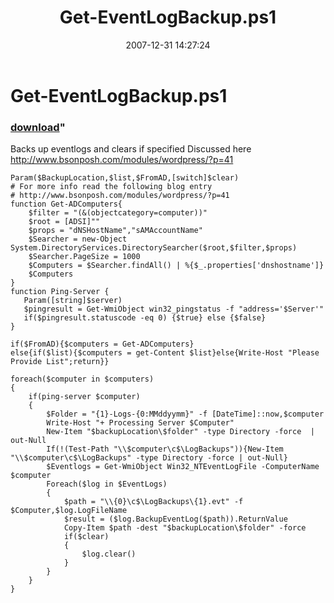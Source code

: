 ﻿---
pid:            89
parent:         0
children:       
poster:         BSonPosh
title:          Get-EventLogBackup.ps1
date:           2007-12-31 14:27:24
format:         posh
---

# Get-EventLogBackup.ps1

### [download](89.ps1)"

Backs up eventlogs and clears if specified
Discussed here
http://www.bsonposh.com/modules/wordpress/?p=41

```posh
Param($BackupLocation,$list,$FromAD,[switch]$clear)
# For more info read the following blog entry
# http://www.bsonposh.com/modules/wordpress/?p=41
function Get-ADComputers{
    $filter = "(&(objectcategory=computer))"
    $root = [ADSI]""
    $props = "dNSHostName","sAMAccountName"
    $Searcher = new-Object System.DirectoryServices.DirectorySearcher($root,$filter,$props)
    $Searcher.PageSize = 1000
    $Computers = $Searcher.findAll() | %{$_.properties['dnshostname']}
    $Computers 
}
function Ping-Server {
   Param([string]$server)
   $pingresult = Get-WmiObject win32_pingstatus -f "address='$Server'"
   if($pingresult.statuscode -eq 0) {$true} else {$false}
}

if($FromAD){$computers = Get-ADComputers}
else{if($list){$computers = get-Content $list}else{Write-Host "Please Provide List";return}}

foreach($computer in $computers)
{
    if(ping-server $computer)
    {
        $Folder = "{1}-Logs-{0:MMddyymm}" -f [DateTime]::now,$computer
        Write-Host "+ Processing Server $Computer"
        New-Item "$backupLocation\$folder" -type Directory -force  | out-Null
        If(!(Test-Path "\\$computer\c$\LogBackups")){New-Item "\\$computer\c$\LogBackups" -type Directory -force | out-Null}
        $Eventlogs = Get-WmiObject Win32_NTEventLogFile -ComputerName $computer
        Foreach($log in $EventLogs)
        {
            $path = "\\{0}\c$\LogBackups\{1}.evt" -f $Computer,$log.LogFileName
            $result = ($log.BackupEventLog($path)).ReturnValue
            Copy-Item $path -dest "$backupLocation\$folder" -force
            if($clear)
            {
                $log.clear()
            }
        }
    }
}
```
